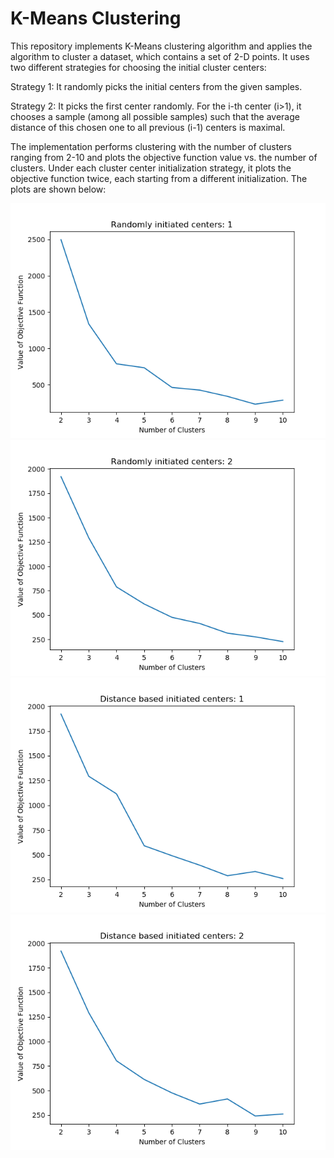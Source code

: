 # K-Means Clustering
This repository implements K-Means clustering algorithm and applies the algorithm to cluster a dataset, which contains a set of 2-D points. It uses two different strategies for choosing the initial cluster centers:

Strategy 1: It randomly picks the initial centers from the given samples.

Strategy 2: It picks the first center randomly. For the i-th center (i>1), it chooses a sample (among all possible samples) such that the average distance of this chosen one to all previous (i-1) centers is maximal.

The implementation performs clustering with the number of clusters ranging from 2-10 and plots the objective function value vs. the number of clusters. Under each cluster center initialization strategy, it plots the objective function twice, each starting from a different initialization. The plots are shown below:

![Random Initialization-1](https://github.com/kanchanchy/K-Means-Clustering/blob/master/plots/random_1.png)
![Random Initialization-2](https://github.com/kanchanchy/K-Means-Clustering/blob/master/plots/random_2.png)
![Distance Initialization-1](https://github.com/kanchanchy/K-Means-Clustering/blob/master/plots/distance_1.png)
![Distance Initialization-2](https://github.com/kanchanchy/K-Means-Clustering/blob/master/plots/distance_2.png)
